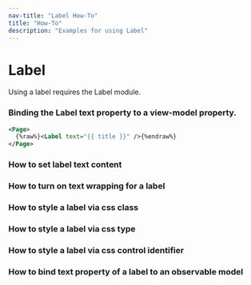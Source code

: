 ```yaml
---
nav-title: "Label How-To"
title: "How-To"
description: "Examples for using Label"
---
```

# Label
Using a label requires the Label module.
<snippet id='label-require'/>

### Binding the Label text property to a view-model property.
``` XML
<Page>
  {%raw%}<Label text="{{ title }}" />{%endraw%}
</Page>
```
### How to set label text content
<snippet id='label-settext'/>

### How to turn on text wrapping for a label
<snippet id='label-textwrap'/>

### How to style a label via css class
<snippet id='label-cssclass'/>

### How to style a label via css type
<snippet id='label-cssclass-type'/>

### How to style a label via css control identifier
<snippet id='label-css-identifier'/>

### How to bind text property of a label to an observable model
<snippet id='label-observable'/>
